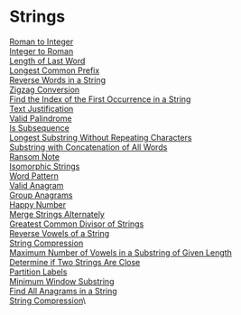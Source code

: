 # Strings

[Roman to Integer](https://leetcode.com/problems/roman-to-integer)\
[Integer to Roman](https://leetcode.com/problems/integer-to-roman)\
[Length of Last Word](https://leetcode.com/problems/length-of-last-word)\
[Longest Common Prefix](https://leetcode.com/problems/longest-common-prefix)\
[Reverse Words in a String](https://leetcode.com/problems/reverse-words-in-a-string)\
[Zigzag Conversion](https://leetcode.com/problems/zigzag-conversion)\
[Find the Index of the First Occurrence in a String](https://leetcode.com/problems/find-the-index-of-the-first-occurrence-in-a-string)\
[Text Justification](https://leetcode.com/problems/text-justification)\
[Valid Palindrome](https://leetcode.com/problems/valid-palindrome)\
[Is Subsequence](https://leetcode.com/problems/is-subsequence)\
[Longest Substring Without Repeating Characters](https://leetcode.com/problems/longest-substring-without-repeating-characters)\
[Substring with Concatenation of All Words](https://leetcode.com/problems/substring-with-concatenation-of-all-words)\
[Ransom Note](https://leetcode.com/problems/ransom-note)\
[Isomorphic Strings](https://leetcode.com/problems/isomorphic-strings)\
[Word Pattern](https://leetcode.com/problems/word-pattern)\
[Valid Anagram](https://leetcode.com/problems/valid-anagram)\
[Group Anagrams](https://leetcode.com/problems/group-anagrams)\
[Happy Number](https://leetcode.com/problems/happy-number)\
[Merge Strings Alternately](https://leetcode.com/problems/merge-strings-alternately)\
[Greatest Common Divisor of Strings](https://leetcode.com/problems/greatest-common-divisor-of-strings)\
[Reverse Vowels of a String](https://leetcode.com/problems/reverse-vowels-of-a-string)\
[String Compression](https://leetcode.com/problems/string-compression)\
[Maximum Number of Vowels in a Substring of Given Length](https://leetcode.com/problems/maximum-number-of-vowels-in-a-substring-of-given-length)\
[Determine if Two Strings Are Close](https://leetcode.com/problems/determine-if-two-strings-are-close)\
[Partition Labels](https://leetcode.com/problems/partition-labels)\
[Minimum Window Substring](https://leetcode.com/problems/minimum-window-substring)\
[Find All Anagrams in a String](https://leetcode.com/problems/find-all-anagrams-in-a-string)\
[String Compression](https://leetcode.com/problems/string-compression)\
